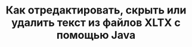 ---
############################# Static ############################
layout: "auto-gen-gist"
draft: false
path: "ru/redaction/java/text/xltx/"
otherformats: PDF DOC DOT DOCX DOCM DOTX DOTM RTF XLSX XLSM XLTM XLS XLT CSV PPT PPTX  PPS POT PPSX PPTM PPSM POTM 

############################# Head ############################
head_title: "Редактировать текст XLTX с помощью точной фразы/регулярного выражения в Java"
head_description: "Java API GroupDocs.Redactions позволяет разработчикам редактировать текст из PDF, DOC, DOCX, RTF, XLSX, CSV, PPT, PPTX и изображений с помощью точной фразы или регулярного выражения в Java."

############################# Header ############################
title: "Как отредактировать, скрыть или удалить текст из файлов XLTX с помощью Java"
description: "Java API GroupDocs.Redactions позволяет редактировать, скрывать или удалять конфиденциальный текст из текстовых документов, рабочих листов, презентаций, PDF-файлов и изображений."

######################### Download Button #######################
button:
    enable: true

############################# About ############################
about:
    enable: true
    title: "Что такое редактирование текста?"
    content: |
        Редактирование текста — это процесс удаления конфиденциального или нежелательного текста или информации из цифровых документов, при этом остальная часть документа или параграфа, содержащего его, остается нетронутой. Редактирование помогает пользователям, а также организациям защитить свою конфиденциальную информацию, скрывая или удаляя ее без возможности восстановления. С помощью Java API GroupDocs.Redaction пользователи теперь могут редактировать, скрывать или удалять конфиденциальный текст из текстовых документов, рабочих листов, презентаций, файлов PDF и растровых изображений. API предоставляет широкий спектр возможностей и методов для редактирования частной информации в документах. Он поддерживает поиск и редактирование с использованием точного соответствия или регулярных выражений, использование текстовых (коды исключений) или графических (цветные прямоугольники) исправлений и многое другое. Так почему бы не попробовать автоматизировать процесс редактирования документов, загрузив API и изучив его основные и расширенные функции. 

############################# content ############################
steps:
    enable: true
    block:
    - title_left: "Изменить XLTX точную фразу в Java"
      content_left: |
        GroupDocs.Redaction позволяет легко редактировать данные конфиденциального или частного характера из ваших документов. Самый популярный случай редактирования — удаление текста из документа. 

        Следующий код можно использовать для применения текстового редактирования к определенной части документа с помощью точной фразы. Это позволяет пользователям заменять личную точную фразу «Михал Кларк» личным (или любым кодом исключения).

      title_right: "Удалить конфиденциальные данные из XLTX"
      content_right: |
        * Создайте экземпляр класса [Redactor](https://apireference.groupdocs.com/redaction/java/com.groupdocs.redaction/Redactor) и загрузите файл XLTX
        * Вызвать метод Redactor.apply с новым экземпляром класса ExactPhraseRedaction.
        * Вызвать метод redactor.save с объектом [ExactPhraseRedaction](https://apireference.groupdocs.com/redaction/java/com.groupdocs.redaction.redactions/ExactPhraseRedaction)
        * Вызвать метод redactor.save для сохранения изменений

      gisthash: "3202859fc19b5dfd14e8f073b70a18f8"
      gistfile: "redact_exact_phrase.java"
      
    - title_left: "Редактирование текста с учетом регистра в XLTX"
      content_left: |
        В следующем примере пользователи могут выполнить точную фазу редактирования с учетом регистра, чтобы удалить или скрыть определенный фрагмент текста внутри документа. По умолчанию при поиске точной фазы не учитывается регистр.
        
      title_right: "Выполнение редактирования с учетом регистра через Java"
      content_right: |
        * Создайте экземпляр класса [Redactor](https://apireference.groupdocs.com/redaction/java/com.groupdocs.redaction/Redactor) и загрузите файл XLTX
        * Вызвать метод Redactor.apply с новым экземпляром класса ExactPhraseRedaction.
        * Вызвать метод redactor.save с объектом [ExactPhraseRedaction](https://apireference.groupdocs.com/redaction/java/com.groupdocs.redaction.redactions/ExactPhraseRedaction)
        * Вызвать метод redactor.save для сохранения изменений
        
      gisthash: "a43e3ce358f93df92373b5441bc579fb"
      gistfile: "case_sensitive_redaction.java"

    - title_left: "Редактировать текст в XLTX с помощью Color Box"
      content_left: |
        Вместо того, чтобы удалять отредактированный текст или помещать туда строку, также можно поместить цветную рамку над отредактированным текстом. В этом случае совпадающий текст будет удален, а поверх отредактированного текста будет помещен цветной прямоугольник.
        
      title_right: "Используйте Color Box для удаления текста в Java"
      content_right: |
        * Создайте экземпляр класса [Redactor](https://apireference.groupdocs.com/redaction/java/com.groupdocs.redaction/Redactor) и загрузите файл XLTX
        * Вызвать метод Redactor.apply с новым экземпляром класса ExactPhraseRedaction.
        * Вызвать метод redactor.save с объектом [ExactPhraseRedaction](https://apireference.groupdocs.com/redaction/java/com.groupdocs.redaction.redactions/ExactPhraseRedaction)
        * Вызвать метод redactor.save для сохранения изменений
        
      gisthash: "6d83e791388b6834a372dc90f4b455f6"
      gistfile: "redact_text_using_color_box.java"

    - title_left: "Системные Требования"
      content_left: |
        API GroupDocs.Redaction для Java поддерживаются на всех основных платформах и операционных системах. Чтобы ознакомиться с полным руководством по системным требованиям, посетите [системные требования](https://docs.groupdocs.com/redaction/java/system-requirements). Перед выполнением приведенного ниже кода убедитесь, что в вашей системе установлены следующие предварительные условия. :
         * Операционные системы: Microsoft Windows, Linux, MacOS
         * Среда разработки: NetBeans, Intellij IDEA, Eclipse и т. д.
         * Среда выполнения Java: J2SE 6.0 и выше
         * Получите последнюю версию GroupDocs.Redaction для Java от [Maven](https://repository.groupdocs.com/webapp/#/artifacts/browse/tree/General/repo/com/groupdocs/groupdocs-redaction)
        
      title_right: "Зачем использовать GroupDocs.Redaction"
      content_right: |
        * Разрешить пользователям добавлять пользовательские форматы документов и типы редакций
        * Для удаления конфиденциальной информации не требуется дополнительное программное обеспечение.
        * Возможность установить документ рендеринга диапазона страниц в формате PDF
        * Простой способ редактирования различных типов метаданных: имя автора, версия, название, тема, описание и многое другое.
        * Извлечение информации о документе — тип файла, количество страниц и т. д.

demos:
    enable: true
        

about_formats:
    enable: true


more_formats:
    enable: true


back_to_top:
    enable: true
---